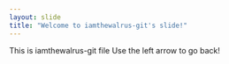 ```yaml
---
layout: slide
title: "Welcome to iamthewalrus-git's slide!"
---
```

This is iamthewalrus-git file
Use the left arrow to go back!